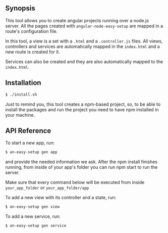 ## Synopsis

This tool allows you to create angular projects running over a node.js server. 
All the pages created with `angular-node-easy-setup` are mapped in a route's configuration file.

In this tool, a view is a set with a `.html` and a `.controller.js` files.
All views, controllers and services are automatically mapped in the `index.html` and a new route is created for it.

Services can also be created and they are also automatically mapped to the `index.html`.


## Installation

```bash
$ ./install.sh
```

Just to remind you, this tool creates a npm-based project, so, to be able to install the packages and run the project you need to have npm installed in your machine.

## API Reference

To start a new app, run: 

```bash
$ an-easy-setup gen app
```

and provide the needed information we ask.
After the npm install finishes running, from inside of your app's folder you can run npm start to run the server.

Make sure that every command below will be executed from inside `your_app_folder` or `your_app_folder/app`

To add a new view with its controller and a state, run:

```bash
$ an-easy-setup gen view
```

To add a new service, run:

```bash
$ an-easy-setup gen service
```
